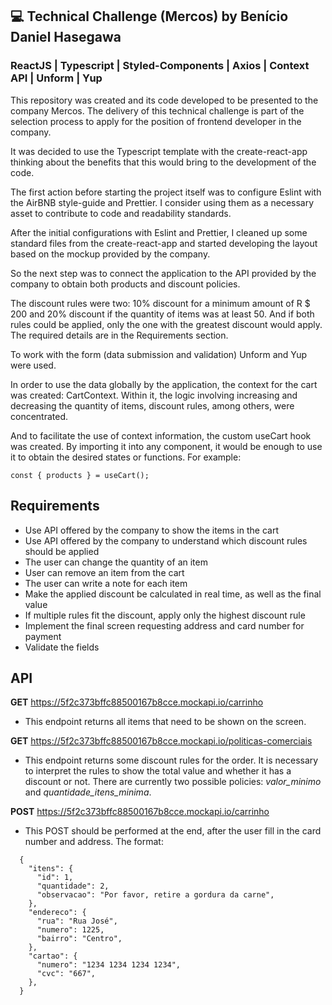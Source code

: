 ## 💻 Technical Challenge (Mercos) by Benício Daniel Hasegawa
### ReactJS | Typescript | Styled-Components | Axios | Context API | Unform | Yup
This repository was created and its code developed to be presented to the company Mercos. The delivery of this technical challenge is part of the selection process to apply for the position of frontend developer in the company.

It was decided to use the Typescript template with the create-react-app thinking about the benefits that this would bring to the development of the code.

The first action before starting the project itself was to configure Eslint with the AirBNB style-guide and Prettier. I consider using them as a necessary asset to contribute to code and readability standards.

After the initial configurations with Eslint and Prettier, I cleaned up some standard files from the create-react-app and started developing the layout based on the mockup provided by the company.

So the next step was to connect the application to the API provided by the company to obtain both products and discount policies.

The discount rules were two: 10% discount for a minimum amount of R $ 200 and 20% discount if the quantity of items was at least 50. And if both rules could be applied, only the one with the greatest discount would apply. The required details are in the Requirements section.

To work with the form (data submission and validation) Unform and Yup were used.

In order to use the data globally by the application, the context for the cart was created: CartContext. Within it, the logic involving increasing and decreasing the quantity of items, discount rules, among others, were concentrated.

And to facilitate the use of context information, the custom useCart hook was created. By importing it into any component, it would be enough to use it to obtain the desired states or functions. For example:
```
const { products } = useCart();
```

## Requirements

- Use API offered by the company to show the items in the cart
- Use API offered by the company to understand which discount rules should be applied
- The user can change the quantity of an item
- User can remove an item from the cart
- The user can write a note for each item
- Make the applied discount be calculated in real time, as well as the final value
- If multiple rules fit the discount, apply only the highest discount rule
- Implement the final screen requesting address and card number for payment
- Validate the fields

## API

**GET** https://5f2c373bffc88500167b8cce.mockapi.io/carrinho
- This endpoint returns all items that need to be shown on the screen.

**GET** https://5f2c373bffc88500167b8cce.mockapi.io/politicas-comerciais
- This endpoint returns some discount rules for the order. It is necessary to interpret the rules to show the total value and whether it has a discount or not. There are currently two possible policies: *valor_minimo* and *quantidade_itens_minima*.

**POST** https://5f2c373bffc88500167b8cce.mockapi.io/carrinho
- This POST should be performed at the end, after the user fill in the card number and address. The format:
```
  {
    "itens": {
      "id": 1,
      "quantidade": 2,
      "observacao": "Por favor, retire a gordura da carne",
    },
    "endereco": {
      "rua": "Rua José",
      "numero": 1225,
      "bairro": "Centro",
    },
    "cartao": {
      "numero": "1234 1234 1234 1234",
      "cvc": "667",
    },
  }
```


